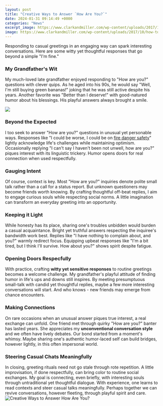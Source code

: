 ```yaml
---
layout: post
title: "Creative Ways to Answer `How Are You?`"
date: 2024-01-31 09:14:49 +0000
categories: "News"
excerpt_image: https://www.clarkandmiller.com/wp-content/uploads/2017/10/how-to-answer-how-are-you-plus-9-interesting-ways-to-ask-it.png
image: https://www.clarkandmiller.com/wp-content/uploads/2017/10/how-to-answer-how-are-you-plus-9-interesting-ways-to-ask-it.png
---
```


Responding to casual greetings in an engaging way can spark interesting conversations. Here are some witty yet thoughtful responses that go beyond a simple "I'm fine."
### My Grandfather's Wit
My much-loved late grandfather enjoyed responding to "How are you?" questions with clever quips. As he aged into his 90s, he would say "Well, I'm still buying green bananas!" joking that he was still active despite his years. Another favorite was "Better than I deserve!" with good-natured humor about his blessings. His playful answers always brought a smile.

![](https://englishspeakingcourse.net/wp-content/uploads/2020/05/How-to-Answer-How-Are-You-2-1024x1024.jpg)
### Beyond the Expected 
I too seek to answer "How are you?" questions in unusual yet personable ways. Responses like "I could be worse, I could be on [fire danger safety](https://yt.io.vn/collection/aldama)" lightly acknowledge life's challenges while maintaining optimism. Occasionally replying "I can't say I haven't been not unwell, how are you?" piques interest with its linguistic trickery. Humor opens doors for real connection when used respectfully.
### Gauging Intent 
Of course, context is key. Most "How are you?" inquiries denote polite small talk rather than a call for a status report. But unknown questioners may become friends worth knowing. By crafting thoughtful off-beat replies, I aim to engage curious souls while respecting social norms. A little imagination can transform an everyday greeting into an opportunity.
### Keeping it Light
While honesty has its place, sharing one's troubles unbidden would burden a casual acquaintance. Bright yet truthful answers respecting the inquiree's bandwidth work best. Replies like "I have nothing to complain about, and you?" warmly redirect focus. Equipping upbeat responses like "I'm a bit tired, but I think I'll survive. How about you?" shows spirit despite fatigue.
### Opening Doors Respecfully  
With practice, crafting **witty yet sensitive responses** to routine greetings becomes a welcome challenge. My grandfather's playful attitude of finding humor in life's ups and downs still inspires. By meeting presumptuous small-talk with candid yet thoughtful replies, maybe a few more interesting conversations will start. And who knows - new friends may emerge from chance encounters.
### Making Connections
On rare occasions when an unusual answer piques true interest, a real exchange can unfold. One friend met through quirky "How are you?" banter has lasted years. She appreciates my **unconventional conversation style** and we often have lively debates. Our bond started from a moment's whimsy. Maybe sharing one's authentic humor-laced self can build bridges, however lightly, in this often impersonal world.
### Steering Casual Chats Meaningfully  
In closing, greeting rituals need not go stale through rote repetition. A little improvisation, if done respectfully, can bring color to routine social exchanges. My goal is connecting, even briefly, with interesting souls through untraditional yet thoughtful dialogue. With experience, one learns to read contexts and steer casual talks meaningfully. Perhaps together we can revive conversations, however fleeting, through playful spirit and care.
![Creative Ways to Answer `How Are You?`](https://www.clarkandmiller.com/wp-content/uploads/2017/10/how-to-answer-how-are-you-plus-9-interesting-ways-to-ask-it.png)